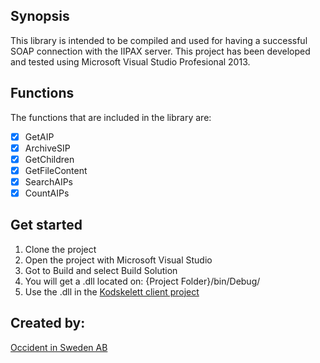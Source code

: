 ## Synopsis

This library is intended to be compiled and used for having a successful SOAP connection with the IIPAX server. This project has been developed and tested using Microsoft Visual Studio Profesional 2013.

## Functions

The functions that are included in the library are:

- [X] GetAIP
- [X] ArchiveSIP
- [X] GetChildren
- [X] GetFileContent
- [X] SearchAIPs
- [X] CountAIPs

## Get started

1. Clone the project
2. Open the project with Microsoft Visual Studio
3. Got to Build and select Build Solution
4. You will get a .dll located on: {Project Folder}/bin/Debug/
5. Use the .dll in the [Kodskelett client project](https://github.com/occident/kodskelett-client)

## Created by:

[Occident in Sweden AB](http://www.occident.se/)
